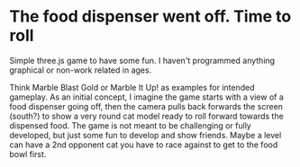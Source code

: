# The food dispenser went off.  Time to roll

Simple three.js game to have some fun.  I haven't programmed anything graphical or non-work related in ages.

Think Marble Blast Gold or Marble It Up! as examples for intended gameplay.  As an initial concept, I imagine the game starts with a view of a food dispenser going off, then the camera pulls back forwards the screen (south?) to show a very round cat model ready to roll forward towards the dispensed food.  The game is not meant to be challenging or fully developed, but just some fun to develop and show friends.  Maybe a level can have a 2nd opponent cat you have to race against to get to the food bowl first.
